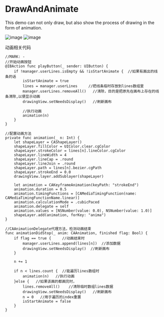 # DrawAndAnimate
This demo can not only draw, but also show the process of drawing in the form of animation.

![image](https://github.com/Kimsswift/DrawAndAnimate/blob/master/DrawAndAnimate/d1.gif)
![image](https://github.com/Kimsswift/DrawAndAnimate/blob/master/DrawAndAnimate/d2.gif)

   动画相关代码
   
    //MARK: -
    //开始动画按钮
    @IBAction func playButton(_ sender: UIButton) {
        if !manager.userLines.isEmpty && !isStartAnimate {  //如果有画出的线条的话
            isStartAnimate = true
            lines = manager.userLines     //把线条临时存放到lines数组里
            manager.userLines.removeAll()   //清除，目的是把原先在画布上存在的线条清除,以便显示动画
            drawingView.setNeedsDisplay()   //刷新画布
            
            //执行动画
            animation(n)
        }
    }
    
    //配置动画方法
    private func animation(_ n: Int) {
        let shapeLayer = CAShapeLayer()
        shapeLayer.fillColor = UIColor.clear.cgColor
        shapeLayer.strokeColor = lines[n].lineColor.cgColor
        shapeLayer.lineWidth = 4
        shapeLayer.lineCap = .round
        shapeLayer.lineJoin = .round
        shapeLayer.path = lines[n].bezier.cgPath
        shapeLayer.strokeEnd = 0.0
        drawingView.layer.addSublayer(shapeLayer)
        
        let animation = CAKeyframeAnimation(keyPath: "strokeEnd")
        animation.duration = 0.5
        animation.timingFunctions = [CAMediaTimingFunction(name: CAMediaTimingFunctionName.linear)]
        animation.calculationMode = .cubicPaced
        animation.delegate = self
        animation.values = [NSNumber(value: 0.0), NSNumber(value: 1.0)]
        shapeLayer.add(animation, forKey: "anima")
    }
    
    //CAAnimationDelegate代理方法，检测动画结束
    func animationDidStop(_ anim: CAAnimation, finished flag: Bool) {
        if flag == true {     //动画结束时
            manager.userLines.append(lines[n])  //添加数据
            drawingView.setNeedsDisplay()  //刷新画布
        }
        
        n += 1
        
        if n < lines.count {  //能遍历lines数组时
            animation(n)   //执行动画
        }else {   //如果该画的都画完时，
            lines.removeAll()    //清除临时数组lines数据
            drawingView.setNeedsDisplay()   //刷新画布
            n = 0   //用于遍历的index重置
            isStartAnimate = false
        }
    }
